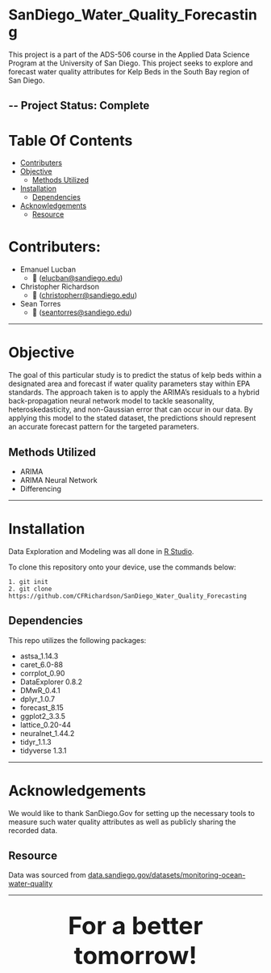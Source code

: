 # SanDiego_Water_Quality_Forecasting

This project is a part of the ADS-506 course in the Applied Data Science Program at the University of San Diego.  This project seeks to explore and forecast water quality attributes for Kelp Beds in the South Bay region of San Diego.

-- Project Status: Complete
--------------

# Table Of Contents
- [Contributers](#contributers)
- [Objective](#objective)
    - [Methods Utilized](#methods-utilized)
- [Installation](#installation)
  - [Dependencies](#dependencies)
- [Acknowledgements](#acknowledgements)
  - [Resource](#data-resource)

# Contributers:
* Emanuel Lucban
    * :email: (elucban@sandiego.edu)
* Christopher Richardson
    * :email: (christopherr@sandiego.edu)
* Sean Torres
    * :email: (seantorres@sandiego.edu)

---------------------------
# Objective
The goal of this particular study is to predict the status of kelp beds within a designated area and forecast if water quality parameters stay within EPA standards. The  approach taken is to apply the ARIMA’s residuals to a hybrid  back-propagation neural network model to tackle seasonality, heteroskedasticity, and non-Gaussian error that can occur in our data. By applying this model to the stated  dataset, the predictions should represent an accurate forecast pattern for the targeted parameters.


## Methods Utilized
  * ARIMA
  * ARIMA Neural Network
  * Differencing

---------------------------
# Installation
Data Exploration and Modeling was all done in [R Studio](https://www.rstudio.com/).

To clone this repository onto your device, use the commands below:

	1. git init
	2. git clone https://github.com/CFRichardson/SanDiego_Water_Quality_Forecasting


## Dependencies
This repo utilizes the following packages:

  * astsa_1.14.3     
  * caret_6.0-88    
  * corrplot_0.90    
  * DataExplorer 0.8.2
  * DMwR_0.4.1
  * dplyr_1.0.7      
  * forecast_8.15  
  * ggplot2_3.3.5  
  * lattice_0.20-44  
  * neuralnet_1.44.2
  * tidyr_1.1.3     
  * tidyverse 1.3.1

---------------------------
# Acknowledgements
We would like to thank SanDiego.Gov for setting up the necessary tools to measure such water quality attributes as well as publicly sharing the recorded data.

## Resource
Data was sourced from [data.sandiego.gov/datasets/monitoring-ocean-water-quality](https://data.sandiego.gov/datasets/monitoring-ocean-water-quality/)

----------------------
<font size = 10> <center>For a better tomorrow!</center> </font>
----------------------
